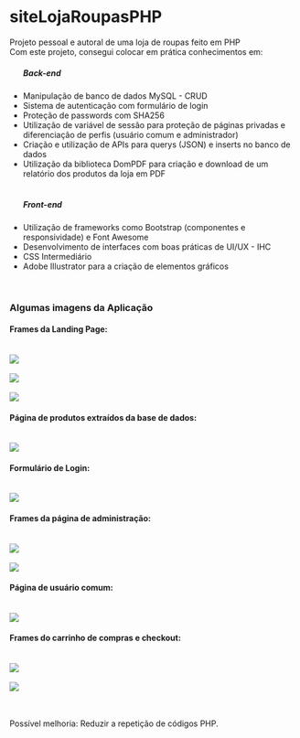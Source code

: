 # siteLojaRoupasPHP
Projeto pessoal e autoral de uma loja de roupas feito em PHP
</br>
Com este projeto, consegui colocar em prática conhecimentos em:
<ul>
  <h5>Back-end</h5>
  <li>Manipulação de banco de dados MySQL - CRUD</li>
  <li>Sistema de autenticação com formulário de login</li>
  <li>Proteção de passwords com SHA256</li>
  <li>Utilização de variável de sessão para proteção de páginas privadas e diferenciação de perfis (usuário comum e administrador)</li>
  <li>Criação e utilização de APIs para querys (JSON) e inserts no banco de dados</li>
  <li>Utilização da biblioteca DomPDF para criação e download de um relatório dos produtos da loja em PDF</li>
  </br>
  <h5>Front-end</h5>
  <li>Utilização de frameworks como Bootstrap (componentes e responsividade) e Font Awesome</li>
  <li>Desenvolvimento de interfaces com boas práticas de UI/UX - IHC</li>
  <li>CSS Intermediário</li>
  <li>Adobe Illustrator para a criação de elementos gráficos</li>
</ul>

</br>
<h3>Algumas imagens da Aplicação</h3>
<h4>Frames da Landing Page:</h4>
</br>
<img src="https://github.com/enriconunes/site_lojaRoupas_completo_PHP/assets/75801762/52b8fb80-a3f9-41df-8a26-907259ca9e04"/>
</br></br>
<img src="https://github.com/enriconunes/site_lojaRoupas_completo_PHP/assets/75801762/dd09f8a9-0530-4725-8e26-6eda7e40a9ad"/>
</br></br>
<img src="https://github.com/enriconunes/site_lojaRoupas_completo_PHP/assets/75801762/d9a4d470-bda3-4cc6-85b8-52fcfdfcad32"/>

</br>
<h4>Página de produtos extraídos da base de dados:</h4>
</br>
<img src="https://github.com/enriconunes/site_lojaRoupas_completo_PHP/assets/75801762/e4b5765a-2be0-48bc-b5f3-c70b0f3882c5"/>

</br>
<h4>Formulário de Login:</h4>
</br>
<img src="https://github.com/enriconunes/site_lojaRoupas_completo_PHP/assets/75801762/08192540-2efa-4f41-90dd-81abeff1a299"/>

</br>
<h4>Frames da página de administração:</h4>
</br>
<img src="https://github.com/enriconunes/site_lojaRoupas_completo_PHP/assets/75801762/cade1c6e-901a-41ac-bbd6-ef4f3302ee13"/>
</br></br>
<img src="https://github.com/enriconunes/site_lojaRoupas_completo_PHP/assets/75801762/4e16d748-042c-4bc2-9d91-e2cc2d7a9be4"/>

</br>
<h4>Página de usuário comum:</h4>
</br>
<img src="https://github.com/enriconunes/site_lojaRoupas_completo_PHP/assets/75801762/1c894aa9-a4dd-4edd-83da-15d2d3477352"/>

</br>
<h4>Frames do carrinho de compras e checkout:</h4>
</br>
<img src="https://github.com/enriconunes/site_lojaRoupas_completo_PHP/assets/75801762/72916b3e-cfb6-4859-9686-b6fcb1d506a6"/>
</br></br>
<img src="https://github.com/enriconunes/site_lojaRoupas_completo_PHP/assets/75801762/f0f3e282-2f13-4aad-ab35-c62394966d83"/>

</br></br>
Possível melhoria: Reduzir a repetição de códigos PHP.
